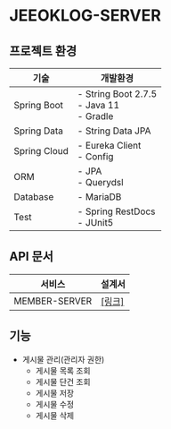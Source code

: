 # JEEOKLOG-SERVER

## 프로젝트 환경
| 기술 | 개발환경 |
| --- | --- |
| Spring Boot | - String Boot 2.7.5 </br> - Java 11 </br> - Gradle |
| Spring Data | - String Data JPA |
| Spring Cloud | - Eureka Client </br> - Config |
| ORM | - JPA </br> - Querydsl |
| Database | - MariaDB |
| Test | - Spring RestDocs </br> - JUnit5 |

## API 문서
| 서비스 | 설계서 |
| --- | --- |
| MEMBER-SERVER | [[링크]](https://heechul90.github.io/docs/api/jeeok-project/jeeoklog-server-API-%EB%AC%B8%EC%84%9C/index.html) |

## 기능
- 게시물 관리(관리자 권한)
    - 게시물 목록 조회
    - 게시물 단건 조회
    - 게시물 저장
    - 게시물 수정
    - 게시물 삭제
